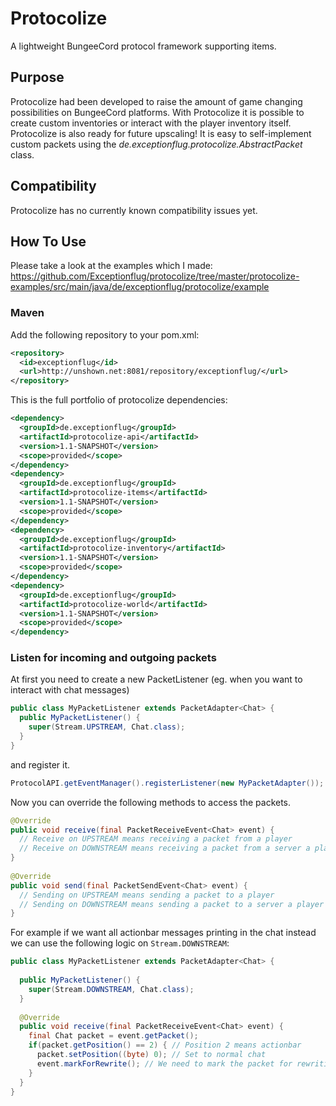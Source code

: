 # Protocolize
A lightweight BungeeCord protocol framework supporting items.
## Purpose
Protocolize had been developed to raise the amount of game changing possibilities on BungeeCord platforms. With Protocolize it is possible to create custom inventories or interact with the player inventory itself. Protocolize is also ready for future upscaling! It is easy to self-implement custom packets using the *de.exceptionflug.protocolize.AbstractPacket* class.
## Compatibility
Protocolize has no currently known compatibility issues yet.
## How To Use
Please take a look at the examples which I made: https://github.com/Exceptionflug/protocolize/tree/master/protocolize-examples/src/main/java/de/exceptionflug/protocolize/example

### Maven
Add the following repository to your pom.xml:
```xml
<repository>
  <id>exceptionflug</id>
  <url>http://unshown.net:8081/repository/exceptionflug/</url>
</repository>
```
This is the full portfolio of protocolize dependencies:
```xml
<dependency>
  <groupId>de.exceptionflug</groupId>
  <artifactId>protocolize-api</artifactId>
  <version>1.1-SNAPSHOT</version>
  <scope>provided</scope>
</dependency>
<dependency>
  <groupId>de.exceptionflug</groupId>
  <artifactId>protocolize-items</artifactId>
  <version>1.1-SNAPSHOT</version>
  <scope>provided</scope>
</dependency>
<dependency>
  <groupId>de.exceptionflug</groupId>
  <artifactId>protocolize-inventory</artifactId>
  <version>1.1-SNAPSHOT</version>
  <scope>provided</scope>
</dependency>
<dependency>
  <groupId>de.exceptionflug</groupId>
  <artifactId>protocolize-world</artifactId>
  <version>1.1-SNAPSHOT</version>
  <scope>provided</scope>
</dependency>
```

### Listen for incoming and outgoing packets
At first you need to create a new PacketListener (eg. when you want to interact with chat messages)
```java
public class MyPacketListener extends PacketAdapter<Chat> {  
  public MyPacketListener() {  
    super(Stream.UPSTREAM, Chat.class);  
  }
}
```
and register it.
```java
ProtocolAPI.getEventManager().registerListener(new MyPacketAdapter());
```
Now you can override the following methods to access the packets.
```java
@Override  
public void receive(final PacketReceiveEvent<Chat> event) {  
  // Receive on UPSTREAM means receiving a packet from a player  
  // Receive on DOWNSTREAM means receiving a packet from a server a player is connected to
}  
  
@Override  
public void send(final PacketSendEvent<Chat> event) {  
  // Sending on UPSTREAM means sending a packet to a player  
  // Sending on DOWNSTREAM means sending a packet to a server a player is connected with
}
 ```
 For example if we want all actionbar messages printing in the chat instead we can use the following logic on `Stream.DOWNSTREAM`:
 ```java
public class MyPacketListener extends PacketAdapter<Chat> {  
  
   public MyPacketListener() {  
     super(Stream.DOWNSTREAM, Chat.class);  
   }  
  
   @Override  
   public void receive(final PacketReceiveEvent<Chat> event) {  
     final Chat packet = event.getPacket();  
     if(packet.getPosition() == 2) { // Position 2 means actionbar  
       packet.setPosition((byte) 0); // Set to normal chat  
       event.markForRewrite(); // We need to mark the packet for rewriting after we changed fields in the packet class. This is only needed when receiving packets.  
     }  
   }  
}
 ```
